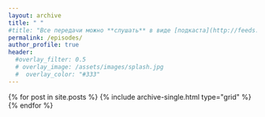 ```yaml
---
layout: archive
title: " "
#title: "Все передачи можно **слушать** в виде [подкаста](http://feeds.feedburner.com/zapsm) ([iTunes](https://itunes.apple.com/ru/podcast/пространство-смыслов/id1247153559?mt=2)) и **смотреть** в [YouTube](https://youtube.com/c/UC-jewRxm5ohVFjbad2LlgBQ)."
permalink: /episodes/
author_profile: true
header:
  #overlay_filter: 0.5
  # overlay_image: /assets/images/splash.jpg
  #  overlay_color: "#333"
---
```


<div class="grid__wrapper">
  {% for post in site.posts %}
    {% include archive-single.html type="grid" %}
  {% endfor %}
</div>
